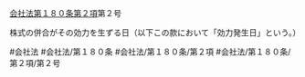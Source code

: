 [会社法第１８０条第２項](会社法＿＿＿＿第１８０条第２項)第２号

株式の併合がその効力を生ずる日（以下この款において「効力発生日」という。）


#会社法
#会社法/第１８０条
#会社法/第１８０条/第２項
#会社法/第１８０条/第２項/第２号
